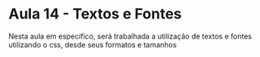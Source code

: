 # Aula 14 - Textos e Fontes
Nesta aula em específico, será trabalhada a utilização de textos e fontes utilizando o css, desde seus formatos e tamanhos
